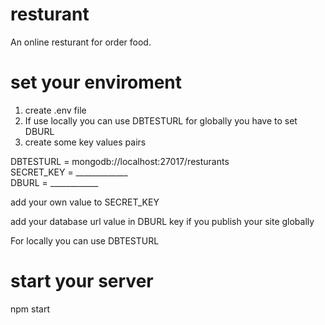 # resturant
An online resturant for order food. 

# set your enviroment 

1. create .env file <br/>
2. If use locally you can use DBTESTURL for globally you have to set DBURL  <br/>
3. create some key values pairs

DBTESTURL = mongodb://localhost:27017/resturants <br/>
SECRET_KEY = _____________ <br/>
DBURL = ____________

add your own value to SECRET_KEY <br/>

add your database url value in DBURL key if you publish your site globally <br/>
 
For locally you can use  DBTESTURL <br/>

# start your server

npm start
